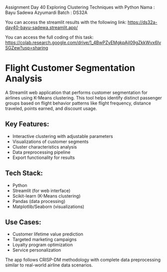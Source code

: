 Assignment Day 40 Exploring Clustering Techniques with Python
Nama : Bayu Sadewa Azyumardi
Batch : DS32A

You can access the streamlit results with the following link:
https://ds32a-day40-bayu-sadewa.streamlit.app/

You can access the full coding of this task:
https://colab.research.google.com/drive/1_4BwPZyEMgkpAjI09gZkkWvx6IvSGZew?usp=sharing



# Flight Customer Segmentation Analysis

A Streamlit web application that performs customer segmentation for airlines using K-Means clustering. This tool helps identify distinct passenger groups based on flight behavior patterns like flight frequency, distance traveled, points earned, and discount usage.

## Key Features:
- Interactive clustering with adjustable parameters
- Visualizations of customer segments
- Cluster characteristics analysis
- Data preprocessing pipeline
- Export functionality for results

## Tech Stack:
- Python
- Streamlit (for web interface)
- Scikit-learn (K-Means clustering)
- Pandas (data processing)
- Matplotlib/Seaborn (visualizations)

## Use Cases:
- Customer lifetime value prediction
- Targeted marketing campaigns
- Loyalty program optimization
- Service personalization

The app follows CRISP-DM methodology with complete data preprocessing similar to real-world airline data scenarios.
